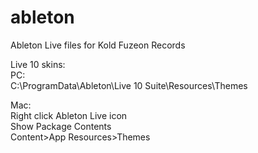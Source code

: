 # ableton
Ableton Live files for Kold Fuzeon Records<br>

Live 10 skins:<br>
PC:<br>
C:\ProgramData\Ableton\Live 10 Suite\Resources\Themes<br>

Mac:<br>
Right click Ableton Live icon<br>
Show Package Contents<br>
Content>App Resources>Themes<br>

